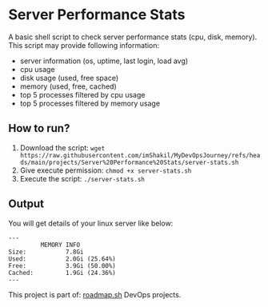 # Server Performance Stats

A basic shell script to check server performance stats (cpu, disk, memory). This script may provide following information:

- server information (os, uptime, last login, load avg)
- cpu usage
- disk usage (used, free space)
- memory (used, free, cached)
- top 5 processes filtered by cpu usage
- top 5 processes filtered by memory usage

## How to run?

1. Download the script: `wget https://raw.githubusercontent.com/imShakil/MyDevOpsJourney/refs/heads/main/projects/Server%20Performance%20Stats/server-stats.sh`
2. Give execute permission: `chmod +x server-stats.sh`
3. Execute the script: `./server-stats.sh`

## Output

You will get details of your linux server like below:

```shell
---
         MEMORY INFO         
Size:           7.8Gi
Used:           2.0Gi (25.64%)
Free:           3.9Gi (50.00%)
Cached:         1.9Gi (24.36%)
---
```

This project is part of: [roadmap.sh](https://roadmap.sh/projects/server-stats) DevOps projects.
